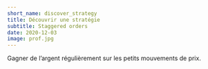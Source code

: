 ```yaml
---
short_name: discover_strategy
title: Découvrir une stratégie
subtitle: Staggered orders
date: 2020-12-03
image: prof.jpg
---
```

Gagner de l’argent régulièrement sur les petits mouvements de prix.
